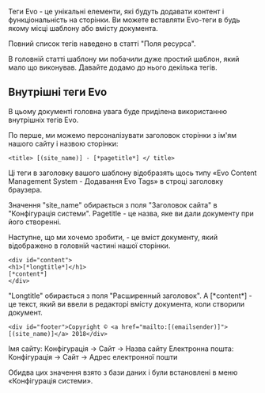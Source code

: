 Теги Evo - це унікальні елементи, які будуть додавати контент і функціональність на сторінки. Ви можете вставляти Evo-теги в будь якому місці шаблону або вмісту документа.

Повний список тегів наведено в статті "Поля ресурса".

В головній статті шаблону ми побачили дуже простий шаблон, який мало що виконував. Давайте додамо до нього декілька тегів.

## Внутрішні теги Evo ##
В цьому документі головна увага буде приділена використанню внутрішніх тегів Evo.

По перше, ми можемо персоналізувати заголовок сторінки з ім'ям нашого сайту і назвою сторінки:

```
<title> [(site_name)] - [*pagetitle*] </ title>
```

Ці теги в заголовку вашого шаблону відобразять щось типу «Evo Content Management System - Додавання Evo Tags» в строці заголовку браузера.

Значення "site_name" обирається з поля "Заголовок сайта" в "Конфігурація системи". Pagetitle - це назва, яке ви дали документу при його створенні.

Наступне, що ми хочемо зробити, - це вміст документу, який відображено в головній частині нашої сторінки. 
```
<div id="content">
<h1>[*longtitle*]</h1>
[*content*]
</div>
```
"Longtitle" обирається з поля "Расширенный заголовок". А [\*content\*] - це текст, який ви ввели в редакторі вмісту документа, коли створили документ.


```
<div id="footer">Copyright © <a href="mailto:[(emailsender)]">[(site_name)]</a> 2018</div>
```
Імя сайту: Конфігурація -> Сайт -> Назва сайту
Електронна пошта: Конфігурація -> Сайт -> Адрес електронної пошти

Обидва цих значення взято з бази даних і були встановлені в меню «Конфігурація системи».

